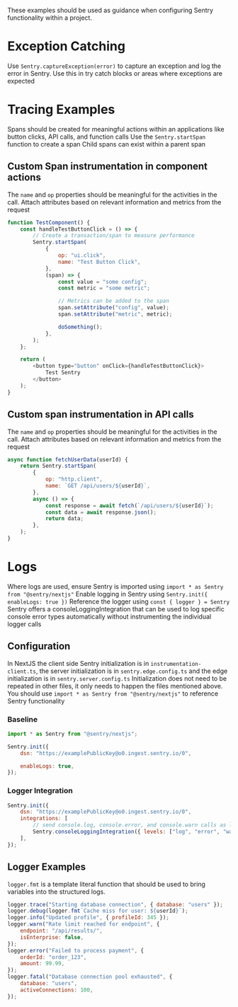 These examples should be used as guidance when configuring Sentry functionality within a project.

# Exception Catching

Use `Sentry.captureException(error)` to capture an exception and log the error in Sentry.
Use this in try catch blocks or areas where exceptions are expected

# Tracing Examples

Spans should be created for meaningful actions within an applications like button clicks, API calls, and function calls
Use the `Sentry.startSpan` function to create a span
Child spans can exist within a parent span

## Custom Span instrumentation in component actions

The `name` and `op` properties should be meaningful for the activities in the call.
Attach attributes based on relevant information and metrics from the request

```javascript
function TestComponent() {
	const handleTestButtonClick = () => {
		// Create a transaction/span to measure performance
		Sentry.startSpan(
			{
				op: "ui.click",
				name: "Test Button Click",
			},
			(span) => {
				const value = "some config";
				const metric = "some metric";

				// Metrics can be added to the span
				span.setAttribute("config", value);
				span.setAttribute("metric", metric);

				doSomething();
			},
		);
	};

	return (
		<button type="button" onClick={handleTestButtonClick}>
			Test Sentry
		</button>
	);
}
```

## Custom span instrumentation in API calls

The `name` and `op` properties should be meaningful for the activities in the call.
Attach attributes based on relevant information and metrics from the request

```javascript
async function fetchUserData(userId) {
	return Sentry.startSpan(
		{
			op: "http.client",
			name: `GET /api/users/${userId}`,
		},
		async () => {
			const response = await fetch(`/api/users/${userId}`);
			const data = await response.json();
			return data;
		},
	);
}
```

# Logs

Where logs are used, ensure Sentry is imported using `import * as Sentry from "@sentry/nextjs"`
Enable logging in Sentry using `Sentry.init({ enableLogs: true })`
Reference the logger using `const { logger } = Sentry`
Sentry offers a consoleLoggingIntegration that can be used to log specific console error types automatically without instrumenting the individual logger calls

## Configuration

In NextJS the client side Sentry initialization is in `instrumentation-client.ts`, the server initialization is in `sentry.edge.config.ts` and the edge initialization is in `sentry.server.config.ts`
Initialization does not need to be repeated in other files, it only needs to happen the files mentioned above. You should use `import * as Sentry from "@sentry/nextjs"` to reference Sentry functionality

### Baseline

```javascript
import * as Sentry from "@sentry/nextjs";

Sentry.init({
	dsn: "https://examplePublicKey@o0.ingest.sentry.io/0",

	enableLogs: true,
});
```

### Logger Integration

```javascript
Sentry.init({
	dsn: "https://examplePublicKey@o0.ingest.sentry.io/0",
	integrations: [
		// send console.log, console.error, and console.warn calls as logs to Sentry
		Sentry.consoleLoggingIntegration({ levels: ["log", "error", "warn"] }),
	],
});
```

## Logger Examples

`logger.fmt` is a template literal function that should be used to bring variables into the structured logs.

```javascript
logger.trace("Starting database connection", { database: "users" });
logger.debug(logger.fmt`Cache miss for user: ${userId}`);
logger.info("Updated profile", { profileId: 345 });
logger.warn("Rate limit reached for endpoint", {
	endpoint: "/api/results/",
	isEnterprise: false,
});
logger.error("Failed to process payment", {
	orderId: "order_123",
	amount: 99.99,
});
logger.fatal("Database connection pool exhausted", {
	database: "users",
	activeConnections: 100,
});
```
